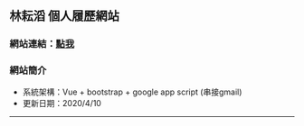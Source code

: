 ## 林耘滔 個人履歷網站
### 網站連結：[點我](https://yuntaolin.github.io/resume/dist/#/)

### 網站簡介
- 系統架構：Vue + bootstrap + google app script (串接gmail)
- 更新日期：2020/4/10
---------------------------------------------------

